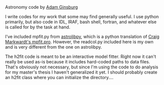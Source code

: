 Astronomy code by [Adam Ginsburg](http://casa.colorado.edu/~ginsbura/)

I write codes for my work that some may find generally useful.  I use python primarily, but also code in IDL, IRAF, bash shell, fortran, and whatever else is called for by the task at hand.

I've included mpfit.py from [astrolibpy](http://code.google.com/p/astrolibpy/), which is a python translation of [Craig Markwardt's mpfit.pro](http://www.physics.wisc.edu/~craigm/idl/down/mpfit.pro).  However, the readcol.py included here is my own and is very different from the one on astrolibpy.

The h2fit code is meant to be an interactive model fitter.  Right now it can't really be used as-is because it includes hard-coded paths to data files.  That's obviously not necessary, but since I'm using the code to do analysis for my master's thesis I haven't generalized it yet.  I should probably create an h2fit class where you can initialize the directory....